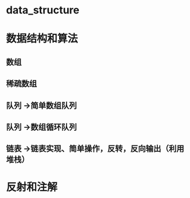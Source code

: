 # data_structure


# 数据结构和算法

## 数组
## 稀疏数组
## 队列 ->简单数组队列
## 队列 ->数组循环队列

## 链表 ->链表实现、简单操作，反转，反向输出（利用堆栈）


# 反射和注解


